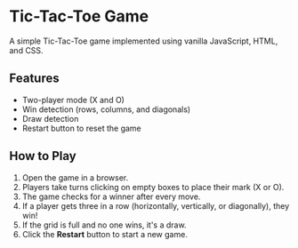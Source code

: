 # Tic-Tac-Toe Game

A simple Tic-Tac-Toe game implemented using vanilla JavaScript, HTML, and CSS.

## Features

- Two-player mode (X and O)
- Win detection (rows, columns, and diagonals)
- Draw detection
- Restart button to reset the game

## How to Play

1. Open the game in a browser.
2. Players take turns clicking on empty boxes to place their mark (X or O).
3. The game checks for a winner after every move.
4. If a player gets three in a row (horizontally, vertically, or diagonally), they win!
5. If the grid is full and no one wins, it's a draw.
6. Click the **Restart** button to start a new game.

